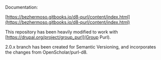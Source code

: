 Documentation:

[https://bezhermoso.gitbooks.io/d8-purl/content/index.html](https://bezhermoso.gitbooks.io/d8-purl/content/index.html)

This repository has been heavily modified to work with [https://drupal.org/project/group_purl](Group Purl).

2.0.x branch has been created for Semantic Versioning, and incorporates the changes from OpenScholar/purl-d8.
